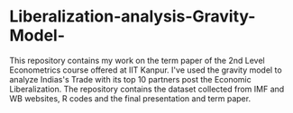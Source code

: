 # Liberalization-analysis-Gravity-Model-

This repository contains my work on the term paper of the 2nd Level Econometrics course offered at IIT Kanpur. I've used the gravity model to analyze Indias's Trade with its top 10 partners post the Economic Liberalization. The repository contains the dataset collected from IMF and WB websites,  R codes and the final presentation and term paper. 
